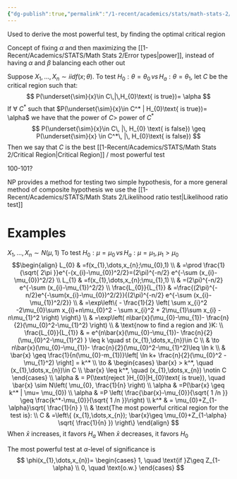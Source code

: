 ```yaml
---
{"dg-publish":true,"permalink":"/1-recent/academics/stats/math-stats-2/neyman-pearson-lemma/","created":"2025-03-18T20:06:28.820-04:00","updated":"2025-07-07T17:32:42.484-04:00"}
---
```


Used to derive the most powerful test, by finding the optimal critical region

Concept of fixing $\alpha$ and then maximizing the [[1-Recent/Academics/STATS/Math Stats 2/Error types\|power]], instead of having $\alpha$ and $\beta$ balancing each other out

Suppose $X_{1},\dots,X_{n}\sim iid f(x;\theta)$. To test $H_{0}:\theta=\theta_{0}\, vs \,H_{a}:\theta=\theta_{1}$, let $C$ be the critical region such that:
$$
P(\underset{\sim}{x}\in C\,|\,H_{0}\text{ is true})= \alpha
$$
If $\forall$ $C^*$ such that $P(\underset{\sim}{x}\in C^* | H_{0}\text{ is true})= \alpha$ we have that the power of $C>$ power of $C^*$ 
$$
P(\underset{\sim}{x}\in C\, |\, H_{0} \text{ is false}) \geq P(\underset{\sim}{x} \in C^*\, |\, H_{0}\text{ is false})
$$
Then we say that $C$ is the best [[1-Recent/Academics/STATS/Math Stats 2/Critical Region\|Critical Region]] / most powerful test

100-101?

NP provides a method for testing two simple hypothesis, for a more general method of composite hypothesis we use the [[1-Recent/Academics/STATS/Math Stats 2/Likelihood ratio test\|Likelihood ratio test]]


# Examples
$X_{1},\dots,X_{n}\sim N(\mu,1)$ To test $H_{0}:\mu=\mu_{0}\, vs\,H_{a}:\mu=\mu_{1},\, \mu_{1}>\mu_{0}$
$$\begin{align}
L_{0} & =f(x_{1},\dots,x_{n};\mu_{0},1) \\
 & =\prod \frac{1}{\sqrt{ 2\pi }}e^{-(x_{i}-\mu_{0})^2/2}=(2\pi)^{-n/2} e^{-\sum (x_{i}-\mu_{0})^2/2} \\
L_{1} & =f(x_{1},\dots,x_{n};\mu_{1},1) \\
 & =(2\pi)^{-n/2} e^{-\sum (x_{i}-\mu_{1})^2/2} \\
\frac{L_{0}}{L_{1}} & =\frac{(2\pi)^{-n/2}e^{-\sum(x_{i}-\mu_{0})^2/2}}{(2\pi)^{-n/2} e^{-\sum (x_{i}-\mu_{1})^2/2}} \\
 & =\exp\left\{ - \frac{1}{2} \left( \sum x_{i}^2 -2\mu_{0}\sum x_{i}+n\mu_{0}^2 - \sum x_{i}^2 + 2\mu_{1}\sum x_{i} - n\mu_{1}^2 \right) \right\} \\
 & =\exp\left( n\bar{x}(\mu_{0}-\mu_{1})- \frac{n}{2}(\mu_{0}^2-\mu_{1}^2) \right) \\
 & \text{now to find a region and }K: \\
\frac{L_{0}}{L_{1}} & = e^{n\bar{x}(\mu_{0}-\mu_{1})- \frac{n}{2}(\mu_{0}^2-\mu_{1}^2) } \leq k \quad st (x_{1},\dots,x_{n})\in C \\
 & \to n\bar{x}(\mu_{0}-\mu_{1})- \frac{n}{2}(\mu_{0}^2-\mu_{1}^2)\leq \ln k  \\
 & \bar{x} \geq \frac{1}{n(\mu_{0}-m_{1})}\left[ \ln k+ \frac{n}{2}(\mu_{0}^2 -\mu_{1}^2) \right] = k^* \\
 \to  & \begin{cases}
\bar{x} > k^*, \quad (x_{1},\dots,x_{n})\in C \\
\bar{x} \leq k^*, \quad (x_{1},\dots,x_{n}) \notin C
\end{cases} \\
 \alpha & = P(\text{reject }H_{0}|H_{0}\text{ is true}), \quad \bar{x} \sim N\left( \mu_{0}, \frac{1}{n} \right) \\
\alpha & =P(\bar{x} \geq k^* | \mu= \mu_{0}) \\
\alpha & =P \left( \frac{\bar{x}-\mu_{0}}{\sqrt{ 1 /n }} \geq \frac{k^*-\mu_{0}}{\sqrt{  1 /n }}\right) \\
k^* & = \mu_{0}+Z_{1-\alpha}\sqrt{ \frac{1}{n} } \\
 & \text{The most powerful critical region for the test is}: \\
C & =\left\{ (x_{1},\dots,x_{n}); \bar{x}\geq \mu_{0}+Z_{1-\alpha} \sqrt{ \frac{1}{n} }) \right\}
\end{align}
$$
When $\bar{x}$ increases, it favors $H_{a}$
When $\bar{x}$ decreases, it favors $H_{0}$

The most powerful test at $\alpha$-level of significance is
$$
\phi(x_{1},\dots,x_{n})= \begin{cases}
 1, \quad \text{if }Z\geq Z_{1-\alpha} \\
0, \quad \text{o.w.}
\end{cases}
$$

